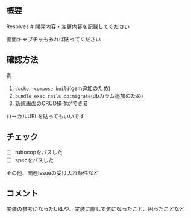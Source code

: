 ## 概要

Resolves #
開発内容・変更内容を記載してください

画面キャプチャもあれば貼ってください


## 確認方法

例
1. `docker-compose build`(gem追加のため)
2. `bundle exec rails db:migrate`(dbカラム追加のため)
3. 新規画面のCRUD操作ができる

ローカルURLを貼ってもいいです


## チェック

- [ ] rubocopをパスした
- [ ] specをパスした

その他、関連Issueの受け入れ条件など


## コメント

実装の参考になったURLや、実装に際して気になったこと、困ったことなど